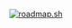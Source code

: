 [![roadmap.sh](https://api.roadmap.sh/v1-badge/tall/64bd350f8b7b0932737f1b3b?variant=light)](https://roadmap.sh)
